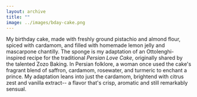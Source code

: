 ```yaml
---
layout: archive
title: ""
image: ../images/bday-cake.png
---
```

 
My birthday cake, made with freshly ground pistachio and almond flour, spiced with cardamom, and filled with homemade lemon jelly and mascarpone chantilly. The sponge is my adaptation of an Ottolenghi-inspired recipe for the traditional *Persian Love Cake*, originally shared by the talented Zozo Baking. In Persian folklore, a woman once used the cake's fragrant blend of saffron, cardamom, rosewater, and turmeric to enchant a prince. My adaptation leans into just the cardamom, brightend with citrus zest and vanilla extract-- a flavor that's crisp, aromatic and still remarkably sensual. 